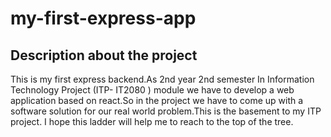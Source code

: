 # my-first-express-app


## Description about the project

This is my first express backend.As 2nd year 2nd semester In Information Technology Project (ITP- IT2080 ) module we have to develop a web application based on react.So in the project 
we have to come up with a software solution for our real world problem.This is the basement to my ITP project. I hope this ladder will help me to reach to the top of the tree.
